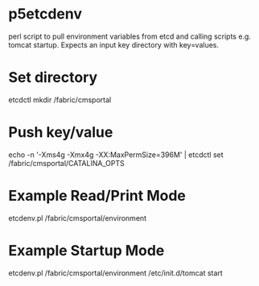 # p5etcdenv
perl script to pull environment variables from etcd and calling scripts e.g. tomcat startup. Expects an input key directory with key=values.

# Set directory
etcdctl mkdir /fabric/cmsportal

# Push key/value
echo -n '-Xms4g -Xmx4g -XX:MaxPermSize=396M' | etcdctl set /fabric/cmsportal/CATALINA_OPTS 

# Example  Read/Print Mode
etcdenv.pl /fabric/cmsportal/environment

# Example Startup Mode
etcdenv.pl /fabric/cmsportal/environment /etc/init.d/tomcat start
  



